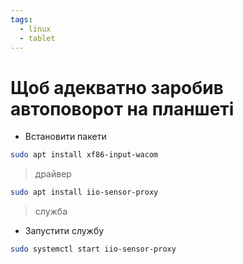 ```yaml
---
tags:
  - linux
  - tablet
---
```

# Щоб адекватно заробив автоповорот на планшеті

- Встановити пакети

```bash
sudo apt install xf86-input-wacom
```

> драйвер

```bash
sudo apt install iio-sensor-proxy
```
> служба

- Запустити службу

```bash
sudo systemctl start iio-sensor-proxy
```